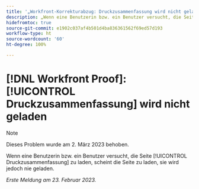 ```yaml
---
title: '„Workfront-Korrekturabzug: Druckzusammenfassung wird nicht geladen“'
description: „Wenn eine Benutzerin bzw. ein Benutzer versucht, die Seite ‚Druckzusammenfassung‘ zu laden, scheint die Seite zu laden, sie wird jedoch nie geladen.“
hidefromtoc: true
source-git-commit: e1902c037af4b501d4ba836361562f69ed57d193
workflow-type: ht
source-wordcount: '60'
ht-degree: 100%

---
```



# [!DNL Workfront Proof]: [!UICONTROL Druckzusammenfassung] wird nicht geladen

>[!NOTE]
>
>Dieses Problem wurde am 2. März 2023 behoben.

Wenn eine Benutzerin bzw. ein Benutzer versucht, die Seite [!UICONTROL Druckzusammenfassung] zu laden, scheint die Seite zu laden, sie wird jedoch nie geladen.

_Erste Meldung am 23. Februar 2023._

